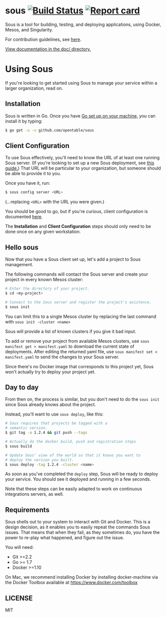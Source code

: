 # sous [![Build Status](https://secure.travis-ci.org/opentable/sous.png?branch=master)](http://travis-ci.org/opentable/sous) [![Report card](https://goreportcard.com/badge/github.com/opentable/sous)](https://goreportcard.com/report/github.com/opentable/sous)
Sous is a tool for building, testing, and deploying applications, using
Docker, Mesos, and Singularity.

For contribution guidelines, see [here](./doc/contributions.md).

[View documentation in the doc/ directory.](https://github.com/opentable/sous/tree/master/doc)

# Using Sous

If you're looking to get started using Sous
to manage your service within a larger organization, read on.

## Installation

Sous is written in Go.
Once you have [Go set up on your machine,](./doc/setting-up-go.md)
you can install it by typing:

```bash
$ go get -u -v github.com/opentable/sous
```

## Client Configuration

To use Sous effectively,
you'll need to know the URL of at least one running Sous server.
(If you're looking to set up a new Sous deployment,
see [this guide.](./doc/first-deployment-of-sous.md))
That URL will be particular to your organization,
but someone should be able to provide it to you.

Once you have it, run:
```bash
$ sous config server <URL>
```

(...replacing `<URL>` with the URL you were given.)

You should be good to go, but if you're curious,
client configuration is documented [here](./doc/client-config.md).

The **Installation** and **Client Configuration** steps
should only need to be done once on any given workstation.

## Hello sous

Now that you have a Sous client set up,
let's add a project to Sous management.

The following commands will contact the Sous server and create your project in every known Mesos cluster:

```bash
# Enter the directory of your project.
$ cd <my-project>

# Connect to the Sous server and register the project's existence.
$ sous init
```

You can limit this to a single Mesos cluster by
replacing the last command with `sous init -cluster <name>`

Sous will provide a list of known clusters if you give it bad input.

To add or remove your project from available Mesos clusters, use `sous manifest get > manifest.yaml` to download the current state of deployments. After editing the returned yaml file, use `sous manifest set < manifest.yaml` to send the changes to your Sous server.

Since there's no Docker image that corresponds
to this project yet, Sous won't actually try to deploy
your project yet.

## Day to day

From then on, the process is similar,
but you don't need to do the `sous init`
since Sous already knows about the project.

Instead, you'll want to use `sous deploy`, like this:

```bash
# Sous requires that projects be tagged with a
# semantic version.
$ git tag -a 1.2.4 && git push --tags

# Actually do the docker build, push and registration steps
$ sous build

# Update Sous' view of the world so that it knows you want to
# deploy the version you built.
$ sous deploy -tag 1.2.4 -cluster <name>
```

As soon as you've completed the `deploy` step,
Sous will be ready to deploy your service.
You should see it deployed and running in a few seconds.

Note that these steps can be easily adapted to work
on continuous integrations servers, as well.

## Requirements

Sous shells out to your system to interact with Git and Docker. This is
a design decision, as it enables you to easily repeat the commands Sous
issues. That means that when they fail, as they sometimes do, you have
the power to re-play what happened, and figure out the issue.

You will need:

- Git >=2.2
- Go >= 1.7
- Docker >=1.10

On Mac, we recommend installing Docker by installing docker-machine
via the Docker Toolbox available at https://www.docker.com/toolbox

## LICENSE

MIT
